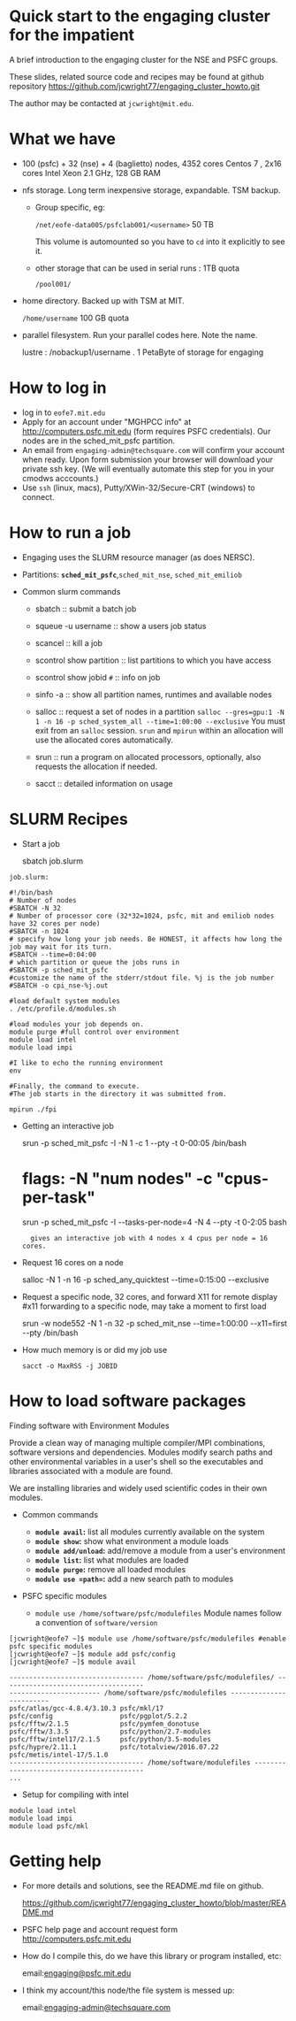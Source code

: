 # Quick start to the engaging cluster for the impatient

A brief introduction to the engaging cluster for the NSE and PSFC groups. 

  These slides, related source code and recipes may be found at
  github repository https://github.com/jcwright77/engaging_cluster_howto.git 

The author may be contacted at `jcwright@mit.edu`.

# What we have
-   100 (psfc) + 32 (nse) + 4 (baglietto) nodes, 4352 cores
    Centos 7 , 2x16 cores Intel Xeon 2.1 GHz, 128 GB RAM
    
-   nfs storage. Long term inexpensive storage, expandable. TSM backup.
    -   Group specific, eg:
        
        `/net/eofe-data005/psfclab001/<username>` 50 TB
        
        This volume is automounted so you have to `cd` into it
        explicitly to see it.
    -   other storage that can be used in serial runs :  1TB quota
        
        `/pool001/`

-   home directory. Backed up with TSM at MIT.
    
    `/home/username` 100 GB quota

-   parallel filesystem.  Run your parallel codes here. Note the
    name. 
    
    lustre : /nobackup1/username . 1 PetaByte of storage for engaging
    
# How to log in
- log in to `eofe7.mit.edu`
- Apply for an account under "MGHPCC info" at http://computers.psfc.mit.edu (form requires PSFC credentials). Our nodes are in the sched_mit_psfc partition.
- An email from `engaging-admin@techsquare.com` will confirm your account when ready. Upon form submission your browser will download your private ssh key. (We will eventually automate this step for you in your cmodws acccounts.)
- Use `ssh` (linux, macs), Putty/XWin-32/Secure-CRT (windows) to connect.

# How to run a job
- Engaging uses the SLURM resource manager (as does NERSC).
-   Partitions: **`sched_mit_psfc`**,`sched_mit_nse`, `sched_mit_emiliob`

-   Common slurm commands
    - sbatch :: submit a batch job
    - squeue -u username :: show a users job status
    - scancel  :: kill a job
    - scontrol show partition :: list partitions to which you have access
    - scontrol show jobid `#` :: info on job
    - sinfo -a :: show all partition names, runtimes and available nodes
    - salloc :: request a set of nodes in a partition
      `salloc --gres=gpu:1 -N 1 -n 16 -p sched_system_all --time=1:00:00 --exclusive`
      You must exit from an `salloc` session. `srun` and `mpirun` within an allocation will use the allocated cores automatically.
      
    - srun :: run a program on allocated processors, optionally, also requests the allocation if needed.
    
    - sacct :: detailed information on usage

# SLURM Recipes
  -   Start a job
  
        sbatch job.slurm
  
	job.slurm:
```
#!/bin/bash
# Number of nodes
#SBATCH -N 32
# Number of processor core (32*32=1024, psfc, mit and emiliob nodes have 32 cores per node)
#SBATCH -n 1024
# specify how long your job needs. Be HONEST, it affects how long the job may wait for its turn.
#SBATCH --time=0:04:00
# which partition or queue the jobs runs in
#SBATCH -p sched_mit_psfc
#customize the name of the stderr/stdout file. %j is the job number
#SBATCH -o cpi_nse-%j.out

#load default system modules
. /etc/profile.d/modules.sh

#load modules your job depends on. 
module purge #full control over environment
module load intel
module load impi

#I like to echo the running environment
env

#Finally, the command to execute. 
#The job starts in the directory it was submitted from.

mpirun ./fpi
```
  -   Getting an interactive job
    
        srun -p sched_mit_psfc -I -N 1 -c 1 --pty -t 0-00:05 /bin/bash
	
        # flags: -N "num nodes" -c "cpus-per-task"
	
      	srun -p  sched_mit_psfc  -I --tasks-per-node=4 -N 4  --pty -t 0-2:05 bash
	
        	gives an interactive job with 4 nodes x 4 cpus per node = 16 cores.
	
  -   Request 16 cores on a node
  
        salloc -N 1 -n 16 -p sched_any_quicktest --time=0:15:00 --exclusive
        
  -   Request a specific node, 32 cores, and forward X11 for remote display
        #x11 forwarding to a specific node, may take a moment to first load
	
        srun -w node552 -N 1 -n 32 -p sched_mit_nse --time=1:00:00 --x11=first --pty /bin/bash
        
  - How much memory is or did my job use
  
        sacct -o MaxRSS -j JOBID

# How to load software packages
Finding software with Environment Modules

Provide a clean way of managing multiple compiler/MPI
combinations, software versions and dependencies. Modules modify
search paths and other environmental variables in a user's
shell so the executables and libraries associated with a
module are found.

We are installing libraries and widely used scientific codes in their own modules.

+ Common commands
  -   **`module avail`:** list all modules currently available on the system
  -   **`module show`:** show what environment a module loads
  -   **`module add/unload`:** add/remove a module from a user's environment
  -   **`module list`:** list what modules are loaded
  -   **`module purge`:** remove all loaded modules
  -   **`module use =path=`:** add a new search path to modules

+ PSFC specific modules
  - `module use /home/software/psfc/modulefiles`
Module names follow a convention of `software/version`
```
[jcwright@eofe7 ~]$ module use /home/software/psfc/modulefiles #enable psfc specific modules
[jcwright@eofe7 ~]$ module add psfc/config 
[jcwright@eofe7 ~]$ module avail

---------------------------------- /home/software/psfc/modulefiles/ ------------------------------------
----------------------- /home/software/psfc/modulefiles ------------------------
psfc/atlas/gcc-4.8.4/3.10.3 psfc/mkl/17
psfc/config                 psfc/pgplot/5.2.2
psfc/fftw/2.1.5             psfc/pymfem_donotuse
psfc/fftw/3.3.5             psfc/python/2.7-modules
psfc/fftw/intel17/2.1.5     psfc/python/3.5-modules
psfc/hypre/2.11.1           psfc/totalview/2016.07.22
psfc/metis/intel-17/5.1.0
---------------------------------- /home/software/modulefiles ------------------------------------------
...
```
+ Setup for compiling with intel
```
module load intel
module load impi
module load psfc/mkl
```
# Getting help

- For more details and solutions, see the README.md file on github.

    https://github.com/jcwright77/engaging_cluster_howto/blob/master/README.md
    
- PSFC help page and account request form
    http://computers.psfc.mit.edu

- How do I compile this, do we have this library or program installed, etc:

    email:engaging@psfc.mit.edu
    
- I think my account/this node/the file system is messed up:

    email:engaging-admin@techsquare.com
